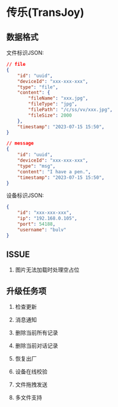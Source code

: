 # 传乐(TransJoy)

## 数据格式

文件标识JSON:

```JSON
// file
{
    "id": "uuid",
	"deviceId": "xxx-xxx-xxx",
	"type": "file",
    "content": {
        "fileName": "xxx.jpg",
        "fileType": "jpg",
        "filePath": "/c/ss/vv/xxx.jpg",
        "fileSize": 2000
    },
    "timestamp": "2023-07-15 15:50",
}

// message
{
    "id": "uuid",
	"deviceId": "xxx-xxx-xxx",
	"type": "msg",
    "content": "I have a pen.",
    "timestamp": "2023-07-15 15:50",
}
```

设备标识JSON:

```json
{
	"id": "xxx-xxx-xxx",
    "ip": "192.168.0.105",
    "port": 54188,
    "username": "bulv"
}
```





## ISSUE

1. 图片无法加载时处理空占位



## 升级任务项

1. 检查更新

2. 消息通知

3. 删除当前所有记录

4. 删除当前对话记录

5. 恢复出厂

6. 设备在线校验

7. 文件拖拽发送

8. 多文件支持

   


